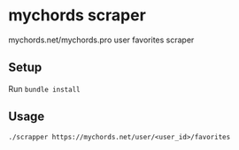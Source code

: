 # mychords scraper

mychords.net/mychords.pro user favorites scraper


## Setup

Run `bundle install`


## Usage

`./scrapper https://mychords.net/user/<user_id>/favorites`
